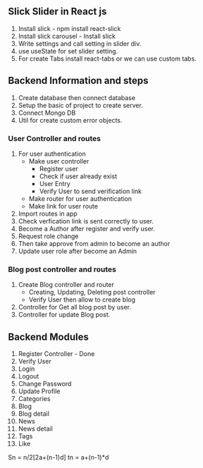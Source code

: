 ## Slick Slider in React js

1. Install slick - npm install react-slick
2. Install slick carousel - Install slick
3. Write settings and call setting in slider div.
4. use useState for set slider setting.
5. For create Tabs install react-tabs or we can use custom tabs.

## Backend Information and steps

1. Create database then connect database
2. Setup the basic of project to create server.
3. Connect Mongo DB
4. Util for create custom error objects.

### User Controller and routes

1. For user authentication
   - Make user controller
     - Register user
     - Check if user already exist
     - User Entry
     - Verify User to send verification link
   - Make router for user authentication
   - Make link for user route
2. Import routes in app
3. Check verfication link is sent correctly to user.
4. Become a Author after register and verify user.
5. Request role change
6. Then take approve from admin to become an author
7. Update user role after become an Admin

### Blog post controller and routes

1. Create Blog controller and router
   - Creating, Updating, Deleting post controller
   - Verify User then allow to create blog
2. Controller for Get all blog post by user.
3. Controller for update Blog post.

## Backend Modules

1. Register Controller - Done
2. Verify User
3. Login
4. Logout
5. Change Password
6. Update Profile
7. Categories
8. Blog
9. Blog detail
10. News
11. News detail
12. Tags
13. Like

Sn = n/2[2a+(n-1)d]
tn = a+(n-1)\*d
